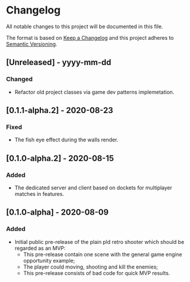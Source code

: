 # Changelog

All notable changes to this project will be documented in this file.

The format is based on [Keep a Changelog](http://keepachangelog.com/) and this project adheres to [Semantic Versioning](http://semver.org/).

## [Unreleased] - yyyy-mm-dd

### Changed

- Refactor old project classes via game dev patterns implemetation.

## [0.1.1-alpha.2] - 2020-08-23

### Fixed

- The fish eye effect during the walls render.

## [0.1.0-alpha.2] - 2020-08-15

### Added

- The dedicated server and client based on dockets for multiplayer matches in features.

## [0.1.0-alpha] - 2020-08-09

### Added
- Initial public pre-release of the plain pld retro shooter which should be regarded as an MVP:
    - This pre-release contain one scene with the general game engine opportunity example;
    - The player could moving, shooting and kill the enemies;
    - This pre-release consists of bad code for quick MVP results.